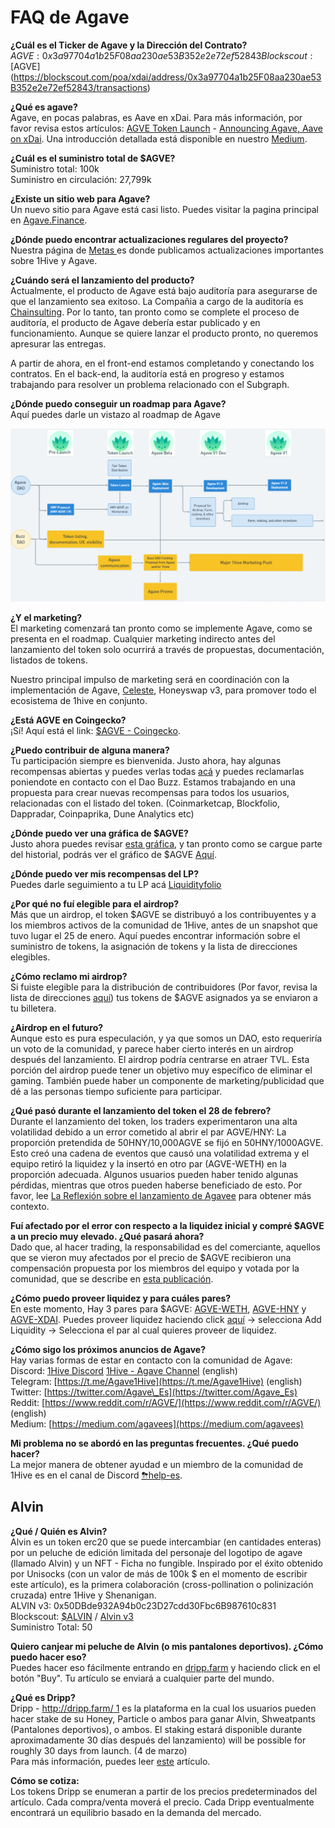 # FAQ de Agave

**¿Cuál es el Ticker de Agave y la Dirección del Contrato?**  
$AGVE: 0x3a97704a1b25F08aa230ae53B352e2e72ef52843  
Blockscout: [$AGVE](https://blockscout.com/poa/xdai/address/0x3a97704a1b25F08aa230ae53B352e2e72ef52843/transactions)

**¿Qué es agave?**  
Agave, en pocas palabras, es Aave en xDai. Para más información, por favor revisa estos artículos: [AGVE Token Launch](https://forum.1hive.org/t/ag-token-launch/2108) - [Announcing Agave, Aave on xDai](https://forum.1hive.org/t/announcing-agaave-aave-on-xdai/1792). Una introducción detallada está disponible en nuestro [Medium](https://medium.com/1hivees/1hive-introducci%C3%B3n-a-agave-agve-b528b5e2f82c).

**¿Cuál es el suministro total de $AGVE?**  
Suministro total: 100k  
Suministro en circulación: 27,799k

**¿Existe un sitio web para Agave?**  
Un nuevo sitio para Agave está casi listo. Puedes visitar la pagina principal en [Agave.Finance](https://agave.finance/).

**¿Dónde puedo encontrar actualizaciones regulares del proyecto?**  
Nuestra página de [Metas ](../projects/metas.md)es donde publicamos actualizaciones importantes sobre 1Hive y Agave.

**¿Cuándo será el lanzamiento del producto?**  
Actualmente, el producto de Agave está bajo auditoría para asegurarse de que el lanzamiento sea exitoso. La Compañia a cargo de la auditoría es[ Chainsulting](https://chainsulting.de/). Por lo tanto, tan pronto como se complete el proceso de auditoría, el producto de Agave debería estar publicado y en funcionamiento. Aunque se quiere lanzar el producto pronto, no queremos apresurar las entregas.   
  
A partir de ahora, en el front-end estamos completando y conectando los contratos. En el back-end, la auditoría está en progreso y estamos trabajando para resolver un problema relacionado con el Subgraph.

**¿Dónde puedo conseguir un roadmap para Agave?**  
Aquí puedes darle un vistazo al roadmap de Agave

![](../.gitbook/assets/image%20%284%29%20%282%29%20%282%29%20%282%29%20%282%29%20%282%29%20%282%29%20%282%29%20%282%29.png)

**¿Y el marketing?**   
El marketing comenzará tan pronto como se implemente Agave, como se presenta en el roadmap. Cualquier marketing indirecto antes del lanzamiento del token solo ocurrirá a través de propuestas, documentación, listados de tokens.   
  
Nuestro principal impulso de marketing será en coordinación con la implementación de Agave, [Celeste](https://1hive.gitbook.io/celeste/), Honeyswap v3, para promover todo el ecosistema de 1hive en conjunto.

**¿Está AGVE en Coingecko?**  
¡Sí! Aquí está el link: [$AGVE - Coingecko](https://www.coingecko.com/en/coins/agave-token).

**¿Puedo contribuir de alguna manera?**  
Tu participación siempre es bienvenida. Justo ahora, hay algunas recompensas abiertas y puedes verlas todas [acá](https://www.notion.so/3e13ef2a5d614a828b684640af2212b4?v=20b21ead637341faa87416b85202b584) y puedes reclamarlas poniendote en contacto con el Dao Buzz. Estamos trabajando en una propuesta para crear nuevas recompensas para todos los usuarios, relacionadas con el listado del token. \(Coinmarketcap, Blockfolio, Dappradar, Coinpaprika, Dune Analytics etc\) 

**¿Dónde puedo ver una gráfica de $AGVE?**  
Justo ahora puedes revisar [esta gráfica](https://analytics.blep.ai/charts/honeyswap.0x0E3e9CCeb13c9f8c6FAF7a0f00F872d6291630dE.trade-1m0s), y tan pronto como se cargue parte del historial, podrás ver el gráfico de $AGVE [Aquí](https://info.honeyswap.org/token/0x3a97704a1b25f08aa230ae53b352e2e72ef52843).  

**¿Dónde puedo ver mis recompensas del LP?**  
Puedes darle seguimiento a tu LP acá [Liquidityfolio ](https://www.liquidityfolio.com/)

**¿Por qué no fuí elegible para el airdrop?**  
Más que un airdrop, el token $AGVE se distribuyó a los contribuyentes y a los miembros activos de la comunidad de 1Hive, antes de un snapshot que tuvo lugar el 25 de enero. Aquí puedes encontrar información sobre el suministro de tokens, la asignación de tokens y la lista de direcciones elegibles.

**¿Cómo reclamo mi airdrop?**  
Si fuiste elegible para la distribución de contribuidores \(Por favor, revisa la lista de direcciones [aquí](https://pastebin.com/hjYcbK1k)\) tus tokens de $AGVE asignados ya se enviaron a tu billetera.

**¿Airdrop en el futuro?**  
Aunque esto es pura especulación, y ya que somos un DAO, esto requeriría un voto de la comunidad, y parece haber cierto interés en un airdrop después del lanzamiento. El airdrop podría centrarse en atraer TVL. Esta porción del airdrop puede tener un objetivo muy específico de eliminar el gaming. También puede haber un componente de marketing/publicidad que dé a las personas tiempo suficiente para participar.

**¿Qué pasó durante el lanzamiento del token el 28 de febrero?**  
Durante el lanzamiento del token, los traders experimentaron una alta volatilidad debido a un error cometido al abrir el par AGVE/HNY: La proporción pretendida de  50HNY/10,000AGVE se fijó en 50HNY/1000AGVE. Esto creó una cadena de eventos que causó una volatilidad extrema y el equipo retiró la liquidez y la insertó en otro par \(AGVE-WETH\) en la proporción adecuada. Algunos usuarios pueden haber tenido algunas pérdidas, mientras que otros pueden haberse beneficiado de esto. Por favor, lee [La Reflexión sobre el lanzamiento de Agavee](https://forum.1hive.org/t/reflection-on-the-agave-launch/2517) para obtener más contexto.

**Fuí afectado por el error con respecto a la liquidez inicial y compré $AGVE a un precio muy elevado. ¿Qué pasará ahora?**  
Dado que, al hacer trading, la responsabilidad es del comerciante, aquellos que se vieron muy afectados por el precio de $AGVE recibieron una compensación propuesta por los miembros del equipo y votada por la comunidad, que se describe en [esta publicación](https://forum.1hive.org/t/agave-reparations-proposal/2822).

**¿Cómo puedo proveer liquidez y para cuáles pares?**  
En este momento, Hay 3 pares para $AGVE:  [AGVE-WETH](https://info.honeyswap.org/pair/0xeba7cc57e6f745b8d5cab829e07346c65393d78e), [AGVE-HNY](https://info.honeyswap.org/pair/0x50a4867aee9cafd6ddc84de3ce59df027cb29084) y [AGVE-XDAI](https://info.honeyswap.org/pair/0x0e3e9cceb13c9f8c6faf7a0f00f872d6291630de). Puedes proveer liquidez haciendo click [aquí](https://app.honeyswap.org/#/pool) → selecciona Add Liquidity → Selecciona el par al cual quieres proveer de liquidez. 

**¿Cómo sigo los próximos anuncios de Agave?**  
Hay varias formas de estar en contacto con la comunidad de Agave:   
Discord: [1Hive Discord](https://discord.com/invite/xTZjbRjc8t) [1Hive - Agave Channel](https://discord.com/channels/698287700834517064/813823983120023583) \(english\)  
Telegram: [https://t.me/Agave1Hive](https://t.me/Agave1Hive) \(english\)   
Twitter: [https://twitter.com/Agave\_Es](https://twitter.com/Agave_Es)   
Reddit: [https://www.reddit.com/r/AGVE/](https://www.reddit.com/r/AGVE/) \(english\)  
Medium: [https://medium.com/agavees](https://medium.com/agavees)

**Mi problema no se abordó en las preguntas frecuentes. ¿Qué puedo hacer?**  
La mejor manera de obtener ayudad e un miembro de la comunidad de 1Hive es en el canal de Discord [⛈help-es](https://discord.gg/AdKuMTt).

## Alvin

**¿Qué / Quién es Alvin?**  
Alvin es un token erc20 que se puede intercambiar \(en cantidades enteras\) por un peluche de edición limitada del personaje del logotipo de agave \(llamado Alvin\) y un NFT - Ficha no fungible. Inspirado por el éxito obtenido por Unisocks \(con un valor de más de 100k $ en el momento de escribir este artículo\), es la primera colaboración \(cross-pollination o polinización cruzada\) entre 1Hive y Shenanigan.  
ALVIN v3: 0x50DBde932A94b0c23D27cdd30Fbc6B987610c831  
Blockscout: [$ALVIN](https://blockscout.com/poa/xdai/address/0x50DBde932A94b0c23D27cdd30Fbc6B987610c831/transactions) / [Alvin v3  
](https://info.honeyswap.org/token/0x50dbde932a94b0c23d27cdd30fbc6b987610c831)Suministro Total: 50

**Quiero canjear mi peluche de Alvin \(o mis pantalones deportivos\). ¿Cómo puedo hacer eso?**  
Puedes hacer eso fácilmente entrando en [dripp.farm](https://www.dripp.farm/) y haciendo click en el botón "Buy". Tu artículo se enviará a cualquier parte del mundo.

**¿Qué es Dripp?**  
Dripp - [http://dripp.farm/ 1](http://dripp.farm/) es la plataforma en la cual los usuarios pueden hacer stake de su Honey, Particle o ambos para ganar Alvin, Shweatpants \(Pantalones deportivos\), o ambos. El staking estará disponible durante aproximadamente 30 días después del lanzamiento\) will be possible for roughly 30 days from launch. \(4 de marzo\)  
Para más información, puedes leer [este](https://medium.com/frst/money-laundry-the-rise-of-the-crypto-sock-market-f979aafc3796) artículo.

**Cómo se cotiza:**   
Los tokens Dripp se enumeran a partir de los precios predeterminados del artículo. Cada compra/venta moverá el precio. Cada Dripp eventualmente encontrará un equilibrio basado en la demanda del mercado.

